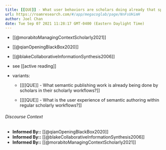 ```yaml
---
title: [[QUE]] - What user behaviors are scholars doing already that specifies structure for synthesis?
url: https://roamresearch.com/#/app/megacoglab/page/NnFsUHimH
author: Joel Chan
date: Tue Sep 07 2021 11:28:17 GMT-0400 (Eastern Daylight Time)
---
```


- [[@morabitoManagingContextScholarly2021]]
- [[@qianOpeningBlackBox2020]]
- [[@blakeCollaborativeInformationSynthesis2006]]
- see [[active reading]]
- variants:

    - [[[[QUE]] - What semantic publishing work is already being done by scholars in their scholarly workflows?]]

    - [[[[QUE]] - What is the user experience of semantic authoring within regular scholarly workflows?]]

###### Discourse Context

- **Informed By::** [[@qianOpeningBlackBox2020]]
- **Informed By::** [[@blakeCollaborativeInformationSynthesis2006]]
- **Informed By::** [[@morabitoManagingContextScholarly2021]]
